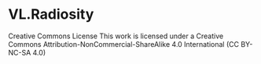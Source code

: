# VL.Radiosity

Creative Commons License
This work is licensed under a Creative Commons Attribution-NonCommercial-ShareAlike 4.0 International (CC BY-NC-SA 4.0)
